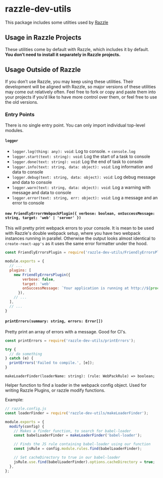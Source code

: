 # razzle-dev-utils

This package includes some utilties used by [Razzle](https://github/com/palmerhq/razzle)

## Usage in Razzle Projects

These utilities come by default with Razzle, which includes it by default. **You don’t need to install it separately in Razzle projects.**

## Usage Outside of Razzle

If you don’t use Razzle, you may keep using these utilities. Their development will be aligned with Razzle, so major versions of these utilities may come out relatively often. Feel free to fork or copy and paste them into your projects if you’d like to have more control over them, or feel free to use the old versions.

### Entry Points

There is no single entry point. You can only import individual top-level modules.

#### `logger`

- `logger.log(thing: any): void`: Log to console. = `console.log`
- `logger.start(text: string): void`: Log the start of a task to console
- `logger.done(text: string): void`: Log the end of task to console
- `logger.info(text: string, data: object): void`: Log information and data to console
- `logger.debug(text: string, data: object): void`: Log debug message and data to console
- `logger.warn(text: string, data: object): void`: Log a warning with message and data to console
- `logger.error(text: string, err: object): void`: Log a message and an error to console

#### `new FriendlyErrorrWebpackPlugin({ verbose: boolean, onSuccessMessage: string, target: 'web' | 'server' })`

This will pretty print webpack errors to your console. It is mean to be used with Razzle's double webpack setup, where you have two webpack instances running in parallel. Otherwise the output looks almost identical to `create-react-app's` as it uses the same error formatter under the hood.

```js
const FriendlyErrorsPlugin = require('razzle-dev-utils/FriendlyErrorsPlugin');

module.exports = {
  // ...
  plugins: [
    new FriendlyErrorsPlugin({
        verbose: false,
        target: 'web'
        onSuccessMessage: `Your application is running at http://${process.env.HOST}:${process.env.PORT}`,
      }),
    // ...
  ],
  // ...
}
```

#### `printErrors(summary: string, errors: Error[])`

Pretty print an array of errors with a message. Good for CI's.

```js
const printErrors = require('razzle-dev-utils/printErrors');

try {
  // do something
} catch (e) {
  printErrors('Failed to compile.', [e]);
}
```

`makeLoaderFinder(loaderName: string): (rule: WebPackRule) => boolean;`

Helper function to find a loader in the webpack config object. Used for writing Razzle Plugins, or razzle modify functions.

Example:

```js
// razzle.config.js
const loaderFinder = require('razzle-dev-utils/makeLoaderFinder');

module.exports = {
  modify(config) {
    // Makes a finder function, to search for babel-loader
    const babelLoaderFinder = makeLoaderFinder('babel-loader');

    // Finds the JS rule containing babel-loader using our function
    const jsRule = config.module.rules.find(babelLoaderFinder);

    // Set cacheDirectory to true in our babel-loader
    jsRule.use.find(babelLoaderFinder).options.cacheDirectory = true;
  },
};
```
